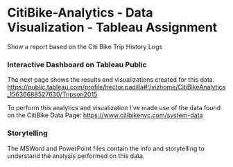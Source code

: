 # CitiBike-Analytics - Data Visualization - Tableau Assignment
Show a report based on the Citi Bike Trip History Logs 

### Interactive Dashboard on Tableau Public
The next page shows the results and visualizations created for this data.
https://public.tableau.com/profile/hector.padilla#!/vizhome/CitiBikeAnalytics_15636688527630/Tripson2015

To perform this analytics and visualization I've made use of the data found on the CitiBike Data Page: https://www.citibikenyc.com/system-data

### Storytelling
The MSWord and PowerPoint files contain the info and storytelling to understand the analysis performed on this data.
